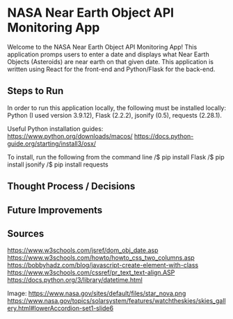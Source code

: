 # NASA Near Earth Object API Monitoring App

Welcome to the NASA Near Earth Object API Monitoring App! This application promps users to enter a date and displays what Near Earth Objects (Asteroids) are near earth on that given date. This application is written using React for the front-end and Python/Flask for the back-end.

## Steps to Run

In order to run this application locally, the following must be installed locally: Python (I used version 3.9.12), Flask (2.2.2), jsonify (0.5), requests (2.28.1).

Useful Python installation guides:
https://www.python.org/downloads/macos/
https://docs.python-guide.org/starting/install3/osx/

To install, run the following from the command line
/$ pip install Flask
/$ pip install jsonify
/$ pip install requests

## Thought Process / Decisions

## Future Improvements

## Sources
https://www.w3schools.com/jsref/dom_obj_date.asp
https://www.w3schools.com/howto/howto_css_two_columns.asp
https://bobbyhadz.com/blog/javascript-create-element-with-class
https://www.w3schools.com/cssref/pr_text_text-align.ASP
https://docs.python.org/3/library/datetime.html

Image:
https://www.nasa.gov/sites/default/files/star_nova.png
https://www.nasa.gov/topics/solarsystem/features/watchtheskies/skies_gallery.html#lowerAccordion-set1-slide6